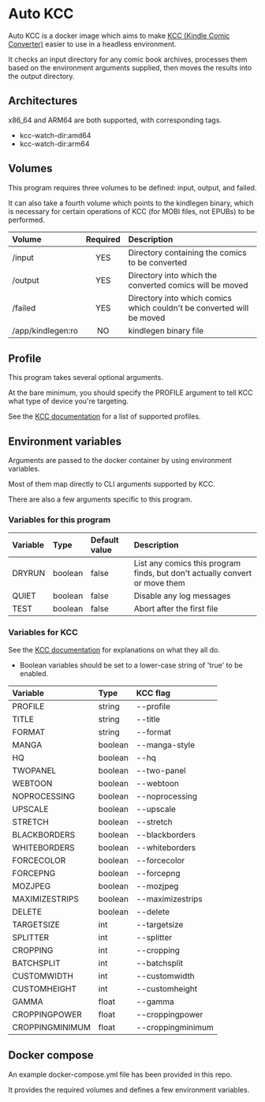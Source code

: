 # Auto KCC


Auto KCC is a docker image which aims to make [KCC (Kindle Comic Converter)](https://github.com/ciromattia/kcc) easier to use in a headless environment.

It checks an input directory for any comic book archives, processes them based on the environment arguments supplied, then moves the results into the output directory.

## Architectures

x86_64 and ARM64 are both supported, with corresponding tags.

- kcc-watch-dir:amd64
- kcc-watch-dir:arm64

## Volumes

This program requires three volumes to be defined: input, output, and failed.

It can also take a fourth volume which points to the kindlegen binary, which is necessary for certain operations of KCC (for MOBI files, not EPUBs) to be performed.

| Volume         | Required         | Description |
| :----------- | :--------------: | :------------------------- |
| /input            | YES | Directory containing the comics to be converted         |
| /output           | YES | Directory into which the converted comics will be moved |
| /failed           | YES | Directory into which comics which couldn't be converted will be moved |
| /app/kindlegen:ro | NO  | kindlegen binary file |

## Profile

This program takes several optional arguments.

At the bare minimum, you should specify the PROFILE argument to tell KCC what type of device you're targeting.

See the [KCC documentation](https://github.com/ciromattia/kcc?tab=readme-ov-file#profiles) for a list of supported profiles.

## Environment variables

Arguments are passed to the docker container by using environment variables.

Most of them map directly to CLI arguments supported by KCC.

There are also a few arguments specific to this program.

### Variables for this program

| Variable  | Type    | Default value | Description   |
| :-------- | :------ | :------------ | :------------ |
| DRYRUN    | boolean | false         | List any comics this program finds, but don't actually convert or move them |
| QUIET     | boolean | false         | Disable any log messages   |
| TEST      | boolean | false         | Abort after the first file |

### Variables for KCC

See the [KCC documentation](https://github.com/ciromattia/kcc?tab=readme-ov-file#standalone-kcc-c2epy-usage) for explanations on what they all do.

* Boolean variables should be set to a lower-case string of 'true' to be enabled.

| Variable        | Type    | KCC flag          |
| :-------------- | :------ | :---------------- |
| PROFILE         | string  | --profile         |
| TITLE           | string  | --title           |
| FORMAT          | string  | --format          |
| MANGA           | boolean | --manga-style     |
| HQ              | boolean | --hq              |
| TWOPANEL        | boolean | --two-panel       |
| WEBTOON         | boolean | --webtoon         |
| NOPROCESSING    | boolean | --noprocessing    |
| UPSCALE         | boolean | --upscale         |
| STRETCH         | boolean | --stretch         |
| BLACKBORDERS    | boolean | --blackborders    |
| WHITEBORDERS    | boolean | --whiteborders    |
| FORCECOLOR      | boolean | --forcecolor      |
| FORCEPNG        | boolean | --forcepng        |
| MOZJPEG         | boolean | --mozjpeg         |
| MAXIMIZESTRIPS  | boolean | --maximizestrips  |
| DELETE          | boolean | --delete          |
| TARGETSIZE      | int     | --targetsize      |
| SPLITTER        | int     | --splitter        |
| CROPPING        | int     | --cropping        |
| BATCHSPLIT      | int     | --batchsplit      |
| CUSTOMWIDTH     | int     | --customwidth     |
| CUSTOMHEIGHT    | int     | --customheight    |
| GAMMA           | float   | --gamma           |
| CROPPINGPOWER   | float   | --croppingpower   |
| CROPPINGMINIMUM | float   | --croppingminimum |

## Docker compose

An example docker-compose.yml file has been provided in this repo.

It provides the required volumes and defines a few environment variables.
